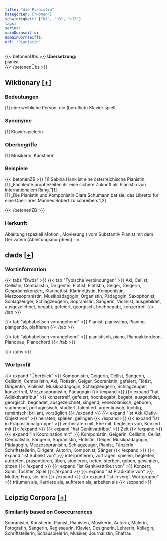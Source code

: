 ```yaml
---
title: "die Pianistin"
kategorien: ["Nomen"]
schwierigkeit: ["k1", "h3", "r13"]
tags:
series:
mainDornseiffs:
domainDornseiffs:
url: "Pianistin"
---
```


{{< betonenÜbs >}}
**Übersetzung:**  
pianist  
{{< /betonenÜbs >}}

## Wiktionary [[+](https://de.wiktionary.org/wiki/Pianistin)]

### Bedeutungen
[1] eine weibliche Person, die (beruflich) Klavier spielt  

### Synonyme
[1] Klavierspielerin  

### Oberbegriffe
[1] Musikerin, Künstlerin  

### Beispiele
{{< betonenZB >}}
[1] Sabina Hank ist eine österreichische Pianistin.  
[1] „Fachleute prophezeiten ihr eine sichere Zukunft als Pianistin von internationalem Rang.“[1]  
[1] „Die Pianistin und Komponistin Clara Schumann bat sie, das Libretto für eine Oper ihres Mannes Robert zu schreiben.“[2]  

{{< /betonenZB >}}
### Herkunft
Ableitung (speziell Motion , Movierung ) vom Substantiv Pianist mit dem Derivatem (Ableitungsmorphem) -in  



## dwds [[+](https://www.dwds.de/wb/Pianistin)]

### Wortinformation
{{< tabs "Dwds" >}}
{{< tab "Typische Verbindungen" >}}
Aki, Cellist, Cellistin, Cembalistin, Dirigentin, Flötist, Flötistin, Geiger, Geigerin, Gesprächskonzert, Klarinettist, Klarinettistin, Komponistin, Mezzosopranistin, Musikpädagogin, Organistin, Pädagogin, Saxophonist, Schlagzeuger, Schlagzeugerin, Sopranistin, Sängerin, Violinist, ausgebildet, ausgezeichnet, begabt, gefeiert, georgisch, hochbegabt, konzertreif
{{< /tab >}}

{{< tab "alphabetisch vorangehend" >}}
Pianist, pianissimo, Pianino, piangendo, piaffieren
{{< /tab >}}

{{< tab "alphabetisch vorangehend" >}}
pianistisch, piano, Pianoakkordeon, Pianobau, Pianochord
{{< /tab >}}

{{< /tabs >}}

### Wortprofil
{{< expand "Überblick" >}} Komponistin, Geigerin, Cellist, Sängerin, Cellistin, Cembalistin, Aki, Flötistin, Geiger, Sopranistin, gefeiert, Flötist, Dirigentin, Violinist, Musikpädagogin, Schlagzeugerin, Schlagzeuger, konzertreif, Mezzosopranistin, Pädagogin {{< /expand >}}
{{< expand "hat Adjektivattribut" >}} konzertreif, gefeiert, hochbegabt, begabt, ausgebildet, georgisch, begnadet, ausgezeichnet, singend, venezolanisch, geboren, stammend, portugiesisch, studiert, talentiert, argentinisch, tüchtig, rumänisch, brillant, vorzüglich {{< /expand >}}
{{< expand "ist Akk./Dativ-Objekt von" >}} heiraten, spielen, gelingen {{< /expand >}}
{{< expand "ist in Präpositionalgruppe" >}} verheiraten mit, Ehe mit, begleiten von, Konzert mit {{< /expand >}}
{{< expand "hat Genitivattribut" >}} Zeit {{< /expand >}}
{{< expand "in Koordination mit" >}} Komponistin, Geigerin, Cellistin, Cellist, Cembalistin, Sängerin, Sopranistin, Flötistin, Geiger, Musikpädagogin, Pädagogin, Mezzosopranistin, Schlagzeuger, Pianist, Tänzerin, Schriftstellerin, Dirigent, Autorin, Komponist, Sänger {{< /expand >}}
{{< expand "ist Subjekt von" >}} interpretieren, vortragen, spielen, begleiten, auftreten, präsentieren, üben, studieren, treten, sterben, geben, gewinnen, sitzen {{< /expand >}}
{{< expand "ist Genitivattribut von" >}} Konzert, Sohn, Tochter, Spiel {{< /expand >}}
{{< expand "ist Prädikativ von" >}} Mutter, Frau, sie, ich {{< /expand >}}
{{< expand "ist in vergl. Wortgruppe" >}} träumen als, Karriere als, auftreten als, arbeiten als {{< /expand >}}

## Leipzig Corpora [[+](https://corpora.uni-leipzig.de/en/res?word=Pianistin&corpusId=deu_newscrawl-public_2018)]


### Similarity based on Cooccurrences
Sopranistin, Künstlerin, Pianist, Pianisten, Musikerin, Autorin, Malerin, Fotografin, Sängerin, Regisseurin, Klavier, Designerin, Lehrerin, Kollegin, Schriftstellerin, Schauspielerin, Musiker, Journalistin, Ehefrau

